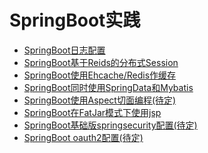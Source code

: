 # SpringBoot实践

+ [SpringBoot日志配置](https://github.com/superalsrk/springboot-practice/tree/master/springboot-demo-logback)
+ [SpringBoot基于Reids的分布式Session](https://github.com/superalsrk/springboot-practice/tree/master/springboot-demo-session-with-redis)
+ [SpringBoot使用Ehcache/Redis作缓存](https://github.com/superalsrk/springboot-practice/tree/master/springboot-demo-cache)
+ [SpringBoot同时使用SpringData和Mybatis](https://github.com/superalsrk/springboot-practice/tree/master/springboot-demo-jpa-mybatis)
+ [SpringBoot使用Aspect切面编程(待定)]()
+ [SpringBoot在FatJar模式下使用jsp](https://github.com/superalsrk/springboot-practice/tree/master/springboot-demo-jsp-by-jar)
+ [SpringBoot基础版springsecurity配置(待定)]()
+ [SpringBoot oauth2配置(待定)]()


